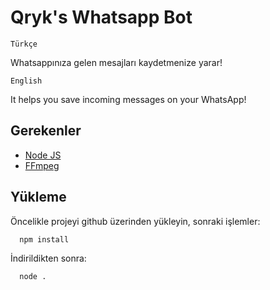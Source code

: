 
# Qryk's Whatsapp Bot
```Türkçe```  

Whatsappınıza gelen mesajları kaydetmenize yarar!  

```English```  

It helps you save incoming messages on your WhatsApp!


## Gerekenler


- [Node JS](hhttps://nodejs.org)
- [FFmpeg](https://www.ffmpeg.org/)

## Yükleme 

Öncelikle projeyi github üzerinden yükleyin, sonraki işlemler:

```bash 
  npm install
```

İndirildikten sonra:

```bash 
  node .
```
